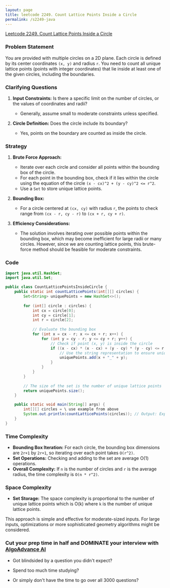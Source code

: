 ```yaml
---
layout: page
title: leetcode 2249. Count Lattice Points Inside a Circle
permalink: /s2249-java
---
```

[Leetcode 2249. Count Lattice Points Inside a Circle](https://algoadvance.github.io/algoadvance/l2249)
### Problem Statement

You are provided with multiple circles on a 2D plane. Each circle is defined by its center coordinates `(x, y)` and radius `r`. You need to count all unique lattice points (points with integer coordinates) that lie inside at least one of the given circles, including the boundaries.

### Clarifying Questions

1. **Input Constraints:** Is there a specific limit on the number of circles, or the values of coordinates and radii?
   - Generally, assume small to moderate constraints unless specified.

2. **Circle Definition:** Does the circle include its boundary?
   - Yes, points on the boundary are counted as inside the circle.

### Strategy

1. **Brute Force Approach:**
   - Iterate over each circle and consider all points within the bounding box of the circle.
   - For each point in the bounding box, check if it lies within the circle using the equation of the circle `(x - cx)^2 + (y - cy)^2 <= r^2`.
   - Use a `Set` to store unique lattice points.

2. **Bounding Box:**
   - For a circle centered at `(cx, cy)` with radius `r`, the points to check range from `(cx - r, cy - r)` to `(cx + r, cy + r)`.

3. **Efficiency Considerations:**
   - The solution involves iterating over possible points within the bounding box, which may become inefficient for large radii or many circles. However, since we are counting lattice points, this brute-force method should be feasible for moderate constraints.

### Code

```java
import java.util.HashSet;
import java.util.Set;

public class CountLatticePointsInsideCircle {
    public static int countLatticePoints(int[][] circles) {
        Set<String> uniquePoints = new HashSet<>();
        
        for (int[] circle : circles) {
            int cx = circle[0];
            int cy = circle[1];
            int r = circle[2];
            
            // Evaluate the bounding box
            for (int x = cx - r; x <= cx + r; x++) {
                for (int y = cy - r; y <= cy + r; y++) {
                    // Check if point (x, y) is inside the circle
                    if ((x - cx) * (x - cx) + (y - cy) * (y - cy) <= r * r) {
                        // Use the string representation to ensure unique points
                        uniquePoints.add(x + "_" + y);
                    }
                }
            }
        }
        
        // The size of the set is the number of unique lattice points
        return uniquePoints.size();
    }

    public static void main(String[] args) {
        int[][] circles = \ use example from above
        System.out.println(countLatticePoints(circles)); // Output: Expected number of unique lattice points
    }
}
```

### Time Complexity

- **Bounding Box Iteration:** For each circle, the bounding box dimensions are `2r+1` by `2r+1`, so iterating over each point takes `O(r^2)`.
- **Set Operations:** Checking and adding to the set are average O(1) operations.
- **Overall Complexity:** If `n` is the number of circles and `r` is the average radius, the time complexity is `O(n * r^2)`.

### Space Complexity

- **Set Storage:** The space complexity is proportional to the number of unique lattice points which is O(k) where `k` is the number of unique lattice points.

This approach is simple and effective for moderate-sized inputs. For large inputs, optimizations or more sophisticated geometry algorithms might be considered.


### Cut your prep time in half and DOMINATE your interview with [AlgoAdvance AI](https://algoAdvance.com)

- Got blindsided by a question you didn't expect?

- Spend too much time studying?

- Or simply don't have the time to go over all 3000 questions?

